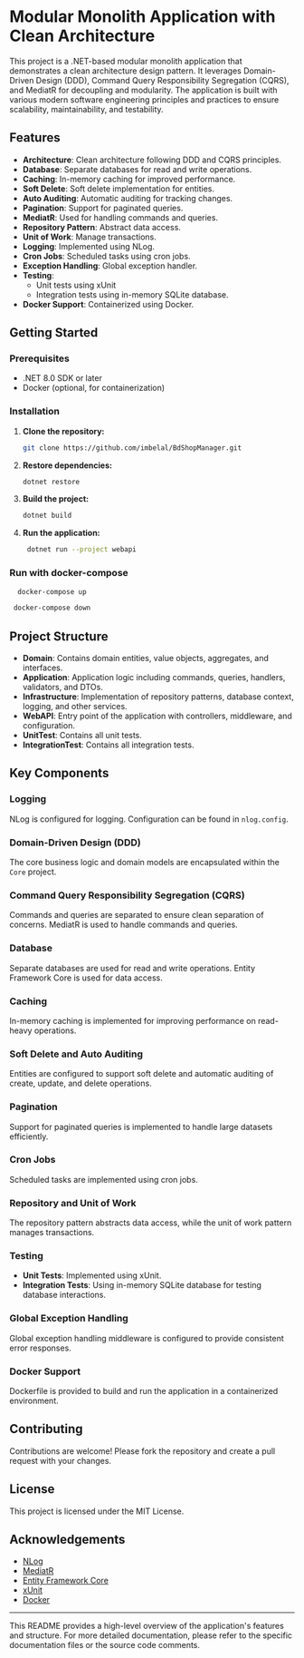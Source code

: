 # Modular Monolith Application with Clean Architecture

This project is a .NET-based modular monolith application that demonstrates a clean architecture design pattern. It leverages Domain-Driven Design (DDD), Command Query Responsibility Segregation (CQRS), and MediatR for decoupling and modularity. The application is built with various modern software engineering principles and practices to ensure scalability, maintainability, and testability.

## Features

- **Architecture**: Clean architecture following DDD and CQRS principles.
- **Database**: Separate databases for read and write operations.
- **Caching**: In-memory caching for improved performance.
- **Soft Delete**: Soft delete implementation for entities.
- **Auto Auditing**: Automatic auditing for tracking changes.
- **Pagination**: Support for paginated queries.
- **MediatR**: Used for handling commands and queries.
- **Repository Pattern**: Abstract data access.
- **Unit of Work**: Manage transactions.
- **Logging**: Implemented using NLog.
- **Cron Jobs**: Scheduled tasks using cron jobs.
- **Exception Handling**: Global exception handler.
- **Testing**: 
  - Unit tests using xUnit
  - Integration tests using in-memory SQLite database.
- **Docker Support**: Containerized using Docker.

## Getting Started

### Prerequisites

- .NET 8.0 SDK or later
- Docker (optional, for containerization)

### Installation

1. **Clone the repository:**

    ```bash
    git clone https://github.com/imbelal/BdShopManager.git
    ```

2. **Restore dependencies:**

    ```bash
    dotnet restore
    ```

3. **Build the project:**

    ```bash
    dotnet build
    ```

4. **Run the application:**

   ```bash
    dotnet run --project webapi
   ```

### Run with docker-compose
  ```bash
    docker-compose up
  ```

   ```bash
    docker-compose down
   ```

## Project Structure

- **Domain**: Contains domain entities, value objects, aggregates, and interfaces.
- **Application**: Application logic including commands, queries, handlers, validators, and DTOs.
- **Infrastructure**: Implementation of repository patterns, database context, logging, and other services.
- **WebAPI**: Entry point of the application with controllers, middleware, and configuration.
- **UnitTest**: Contains all unit tests.
- **IntegrationTest**: Contains all integration tests.

## Key Components

### Logging

NLog is configured for logging. Configuration can be found in `nlog.config`.

### Domain-Driven Design (DDD)

The core business logic and domain models are encapsulated within the `Core` project.

### Command Query Responsibility Segregation (CQRS)

Commands and queries are separated to ensure clean separation of concerns. MediatR is used to handle commands and queries.

### Database

Separate databases are used for read and write operations. Entity Framework Core is used for data access.

### Caching

In-memory caching is implemented for improving performance on read-heavy operations.

### Soft Delete and Auto Auditing

Entities are configured to support soft delete and automatic auditing of create, update, and delete operations.

### Pagination

Support for paginated queries is implemented to handle large datasets efficiently.

### Cron Jobs

Scheduled tasks are implemented using cron jobs.

### Repository and Unit of Work

The repository pattern abstracts data access, while the unit of work pattern manages transactions.

### Testing

- **Unit Tests**: Implemented using xUnit.
- **Integration Tests**: Using in-memory SQLite database for testing database interactions.

### Global Exception Handling

Global exception handling middleware is configured to provide consistent error responses.

### Docker Support

Dockerfile is provided to build and run the application in a containerized environment.

## Contributing

Contributions are welcome! Please fork the repository and create a pull request with your changes.

## License

This project is licensed under the MIT License.

## Acknowledgements

- [NLog](https://nlog-project.org/)
- [MediatR](https://github.com/jbogard/MediatR)
- [Entity Framework Core](https://docs.microsoft.com/en-us/ef/core/)
- [xUnit](https://xunit.net/)
- [Docker](https://www.docker.com/)

---

This README provides a high-level overview of the application's features and structure. For more detailed documentation, please refer to the specific documentation files or the source code comments.
